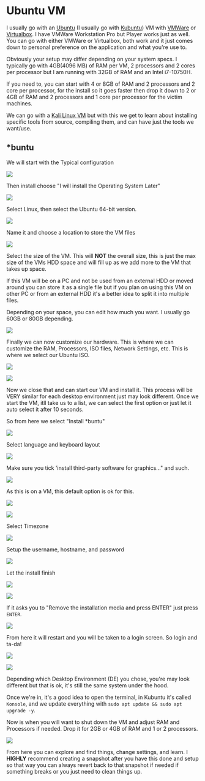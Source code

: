 # Ubuntu VM

I usually go with an [Ubuntu](https://ubuntu.com/) (I usually go with [Kubuntu](https://kubuntu.org/)) VM with [VMWare](https://customerconnect.vmware.com/en/downloads/details?downloadGroup=WKST-PLAYER-1623-NEW\&productId=1039\&rPId=85399) or [Virtualbox](https://www.virtualbox.org/). I have VMWare Workstation Pro but Player works just as well. You can go with either VMWare or Virtualbox, both work and it just comes down to personal preference on the application and what you're use to.

Obviously your setup may differ depending on your system specs. I typically go with 4GB(4096 MB) of RAM per VM, 2 processors and 2 cores per processor but I am running with 32GB of RAM and an Intel i7-10750H.

If you need to, you can start with 4 or 8GB of RAM and 2 processors and 2 core per processor, for the install so it goes faster then drop it down to 2 or 4GB of RAM and 2 processors and 1 core per processor for the victim machines.

We can go with a [Kali Linux VM](https://www.kali.org/get-kali/) but with this we get to learn about installing specific tools from source, compiling them, and can have just the tools we want/use.&#x20;

## \*buntu

We will start with the Typical configuration

![](<../../.gitbook/assets/image (254).png>)

Then install choose "I will install the Operating System Later"

![](<../../.gitbook/assets/image (2) (1) (1) (1) (1) (1) (1) (1) (1) (1).png>)

Select Linux, then select the Ubuntu 64-bit version.

![](<../../.gitbook/assets/image (11) (1) (2).png>)

Name it and choose a location to store the VM files

![](<../../.gitbook/assets/image (398).png>)

Select the size of the VM. This will **NOT** the overall size, this is just the max size of the VMs HDD space and will fill up as we add more to the VM that takes up space.

If this VM will be on a PC and not be used from an external HDD or moved around you can store it as a single file but if you plan on using this VM on other PC or from an external HDD it's a better idea to split it into multiple files.

Depending on your space, you can edit how much you want. I usually go 60GB or 80GB depending.

![](<../../.gitbook/assets/image (400).png>)

Finally we can now customize our hardware. This is where we can customize the RAM, Processors, ISO files, Network Settings, etc. This is where we select our Ubuntu ISO.

![](<../../.gitbook/assets/image (273).png>)

![](<../../.gitbook/assets/image (262).png>)

Now we close that and can start our VM and install it. This process will be VERY similar for each desktop environment just may look different. Once we start the VM, itll take us to a list, we can select the first option or just let it auto select it after 10 seconds.

So from here we select "Install \*buntu"

![](<../../.gitbook/assets/image (401).png>)

Select language and keyboard layout

![](<../../.gitbook/assets/image (270).png>)

Make sure you tick 'install third-party software for graphics..." and such.&#x20;

![](<../../.gitbook/assets/image (453).png>)

As this is on a VM, this default option is ok for this.

![](<../../.gitbook/assets/image (9) (3).png>)

![](<../../.gitbook/assets/image (275).png>)

Select Timezone

![](<../../.gitbook/assets/image (19) (1).png>)

Setup the username, hostname, and password

![](<../../.gitbook/assets/image (408).png>)

Let the install finish

![](<../../.gitbook/assets/image (267).png>)

![](<../../.gitbook/assets/image (26) (1) (1).png>)

If it asks you to "Remove the installation media and press ENTER" just press `ENTER`.

![](<../../.gitbook/assets/image (260).png>)

From here it will restart and you will be taken to a login screen. So login and ta-da!

![](<../../.gitbook/assets/image (257).png>)

![](<../../.gitbook/assets/image (12) (1) (1).png>)

Depending which Desktop Environment (DE) you chose, you're may look different but that is ok, it's still the same system under the hood.

Once we're in, it's a good idea to open the terminal, in Kubuntu it's called `Konsole`, and we update everything with `sudo apt update && sudo apt upgrade -y`.

Now is when you will want to shut down the VM and adjust RAM and Processors if needed. Drop it for 2GB or 4GB of RAM and 1 or 2 processors.

![](<../../.gitbook/assets/image (329).png>)

From here you can explore and find things, change settings, and learn. I **HIGHLY** recommend creating a snapshot after you have this done and setup so that way you can always revert back to that snapshot if needed if something breaks or you just need to clean things up.
